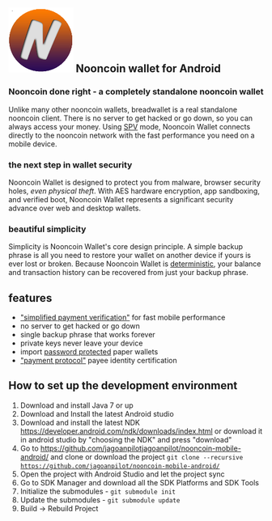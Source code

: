 ![ƀ](/images/icon.png) Nooncoin wallet for Android
----------------------------------


### Nooncoin done right - a completely standalone nooncoin wallet

Unlike many other nooncoin wallets, breadwallet is a real standalone nooncoin client. There is no server to get hacked or go down, so you can always access your money. Using [SPV](https://en.bitcoin.it/wiki/Thin_Client_Security#Header-Only_Clients) mode, Nooncoin Wallet connects directly to the nooncoin network with the fast performance you need on a mobile device.

### the next step in wallet security

Nooncoin Wallet is designed to protect you from malware, browser security holes, *even physical theft*. With AES hardware encryption, app sandboxing, and verified boot, Nooncoin Wallet represents a significant security advance over web and desktop wallets.

### beautiful simplicity

Simplicity is Nooncoin Wallet's core design principle. A simple backup phrase is all you need to restore your wallet on another device if yours is ever lost or broken.  Because Nooncoin Wallet is  [deterministic](https://github.com/bitcoin/bips/blob/master/bip-0032.mediawiki), your balance and transaction history can be recovered from just your backup phrase.

## features

- ["simplified payment verification"](https://github.com/bitcoin/bips/blob/master/bip-0037.mediawiki) for fast mobile performance
- no server to get hacked or go down
- single backup phrase that works forever
- private keys never leave your device
- import [password protected](https://github.com/bitcoin/bips/blob/master/bip-0038.mediawiki) paper wallets
- ["payment protocol"](https://github.com/bitcoin/bips/blob/master/bip-0070.mediawiki) payee identity certification

## How to set up the development environment
1. Download and install Java 7 or up
2. Download and Install the latest Android studio
3. Download and install the latest NDK https://developer.android.com/ndk/downloads/index.html or download it in android studio by "choosing the NDK" and press "download"
4. Go to https://github.com/jagoanpilotjagoanpilot/nooncoin-mobile-android/ and clone or download the project <code>git clone --recursive https://github.com/jagoanpilot/nooncoin-mobile-android/</code>
5. Open the project with Android Studio and let the project sync
6. Go to SDK Manager and download all the SDK Platforms and SDK Tools
7. Initialize the submodules - <code>git submodule init</code>
8. Update the submodules - <code>git submodule update</code>
9. Build -> Rebuild Project
